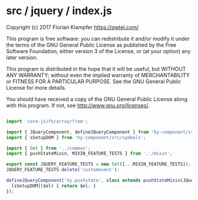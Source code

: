 # src / jquery / index.js
Copyright (c) 2017 Florian Klampfer <https://qwtel.com/>

This program is free software: you can redistribute it and/or modify
it under the terms of the GNU General Public License as published by
the Free Software Foundation, either version 3 of the License, or
(at your option) any later version.

This program is distributed in the hope that it will be useful,
but WITHOUT ANY WARRANTY; without even the implied warranty of
MERCHANTABILITY or FITNESS FOR A PARTICULAR PURPOSE.  See the
GNU General Public License for more details.

You should have received a copy of the GNU General Public License
along with this program.  If not, see <http://www.gnu.org/licenses/>.


```js

import 'core-js/fn/array/from';

import { JQueryComponent, defineJQueryComponent } from 'hy-component/src/define-jquery-component';
import { sSetupDOM } from 'hy-component/src/symbols';

import { Set } from '../common';
import { pushStateMixin, MIXIN_FEATURE_TESTS } from '../mixin';

export const JQUERY_FEATURE_TESTS = new Set([...MIXIN_FEATURE_TESTS]);
JQUERY_FEATURE_TESTS.delete('customevent');

defineJQueryComponent('hy.pushstate', class extends pushStateMixin(JQueryComponent) {
  [sSetupDOM]($el) { return $el; }
});
```


